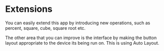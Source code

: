 # Extensions

You can easily extend this app by introducing new operations, such as percent, square, cube, square root etc.

The other area that you can improve is the interface by making the button layout appropriate to the device its being run on. This is using Auto Layout.